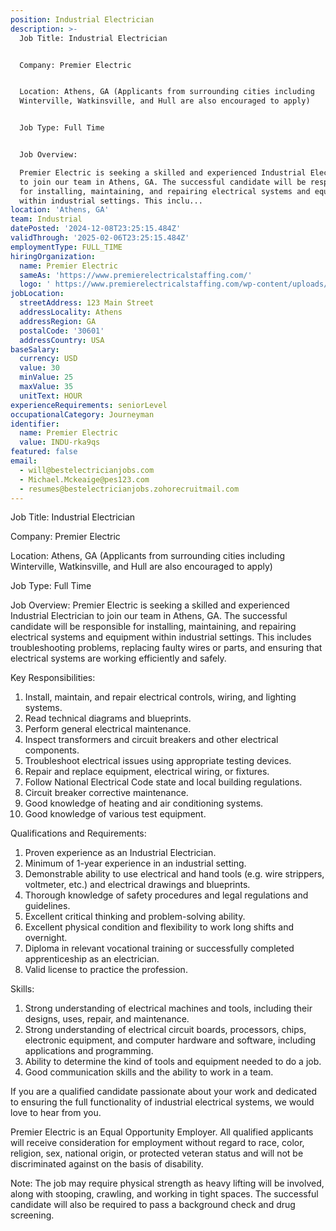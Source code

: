 ```yaml
---
position: Industrial Electrician
description: >-
  Job Title: Industrial Electrician


  Company: Premier Electric


  Location: Athens, GA (Applicants from surrounding cities including
  Winterville, Watkinsville, and Hull are also encouraged to apply)


  Job Type: Full Time


  Job Overview: 

  Premier Electric is seeking a skilled and experienced Industrial Electrician
  to join our team in Athens, GA. The successful candidate will be responsible
  for installing, maintaining, and repairing electrical systems and equipment
  within industrial settings. This inclu...
location: 'Athens, GA'
team: Industrial
datePosted: '2024-12-08T23:25:15.484Z'
validThrough: '2025-02-06T23:25:15.484Z'
employmentType: FULL_TIME
hiringOrganization:
  name: Premier Electric
  sameAs: 'https://www.premierelectricalstaffing.com/'
  logo: ' https://www.premierelectricalstaffing.com/wp-content/uploads/2020/05/Premier-Electrical-Staffing-logo.png'
jobLocation:
  streetAddress: 123 Main Street
  addressLocality: Athens
  addressRegion: GA
  postalCode: '30601'
  addressCountry: USA
baseSalary:
  currency: USD
  value: 30
  minValue: 25
  maxValue: 35
  unitText: HOUR
experienceRequirements: seniorLevel
occupationalCategory: Journeyman
identifier:
  name: Premier Electric
  value: INDU-rka9qs
featured: false
email:
  - will@bestelectricianjobs.com
  - Michael.Mckeaige@pes123.com
  - resumes@bestelectricianjobs.zohorecruitmail.com
---
```




Job Title: Industrial Electrician

Company: Premier Electric

Location: Athens, GA (Applicants from surrounding cities including Winterville, Watkinsville, and Hull are also encouraged to apply)

Job Type: Full Time

Job Overview: 
Premier Electric is seeking a skilled and experienced Industrial Electrician to join our team in Athens, GA. The successful candidate will be responsible for installing, maintaining, and repairing electrical systems and equipment within industrial settings. This includes troubleshooting problems, replacing faulty wires or parts, and ensuring that electrical systems are working efficiently and safely.

Key Responsibilities:

1. Install, maintain, and repair electrical controls, wiring, and lighting systems.
2. Read technical diagrams and blueprints.
3. Perform general electrical maintenance.
4. Inspect transformers and circuit breakers and other electrical components.
5. Troubleshoot electrical issues using appropriate testing devices.
6. Repair and replace equipment, electrical wiring, or fixtures.
7. Follow National Electrical Code state and local building regulations.
8. Circuit breaker corrective maintenance.
9. Good knowledge of heating and air conditioning systems.
10. Good knowledge of various test equipment.

Qualifications and Requirements:

1. Proven experience as an Industrial Electrician.
2. Minimum of 1-year experience in an industrial setting.
3. Demonstrable ability to use electrical and hand tools (e.g. wire strippers, voltmeter, etc.) and electrical drawings and blueprints.
4. Thorough knowledge of safety procedures and legal regulations and guidelines.
5. Excellent critical thinking and problem-solving ability.
6. Excellent physical condition and flexibility to work long shifts and overnight.
7. Diploma in relevant vocational training or successfully completed apprenticeship as an electrician.
8. Valid license to practice the profession.

Skills:

1. Strong understanding of electrical machines and tools, including their designs, uses, repair, and maintenance.
2. Strong understanding of electrical circuit boards, processors, chips, electronic equipment, and computer hardware and software, including applications and programming.
3. Ability to determine the kind of tools and equipment needed to do a job.
4. Good communication skills and the ability to work in a team.

If you are a qualified candidate passionate about your work and dedicated to ensuring the full functionality of industrial electrical systems, we would love to hear from you. 

Premier Electric is an Equal Opportunity Employer. All qualified applicants will receive consideration for employment without regard to race, color, religion, sex, national origin, or protected veteran status and will not be discriminated against on the basis of disability.

Note: The job may require physical strength as heavy lifting will be involved, along with stooping, crawling, and working in tight spaces. The successful candidate will also be required to pass a background check and drug screening.